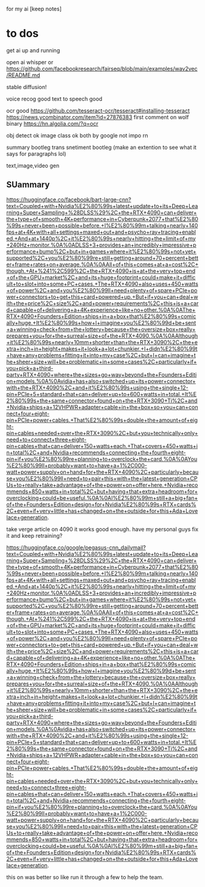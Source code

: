 for my ai
[keep notes]


# to dos

get ai up and running

open ai whisper
or 
https://github.com/facebookresearch/fairseq/blob/main/examples/wav2vec/README.md

stable diffusion!


voice recog good
text to speech good

ocr good
https://github.com/tesseract-ocr/tesseract#installing-tesseract
https://news.ycombinator.com/item?id=27876383
first comment on wolf binary
https://hn.algolia.com/?q=ocr

obj detect ok
image class ok
both by google not impo rn

summary bootleg
trans
snetiment bootleg (make an extention to see what it says for paragraphs lol)

text,image,video gen


## SUammary

https://huggingface.co/facebook/bart-large-cnn?text=Coupled+with+Nvidia%E2%80%99s+latest+update+to+its+Deep+Learning+Super+Sampling+%28DLSS%29%2C+the+RTX+4090+can+deliver+the+type+of+smooth+4K+performance+in+Cyberpunk+2077+that%E2%80%99s+never+been+possible+before.+I%E2%80%99m+talking+nearly+140fps+at+4K+with+all+settings+maxed+out+and+psycho+ray+tracing+enabled.+And+at+1440p%2C+it%E2%80%99s+nearly+hitting+the+limit+of+my+240Hz+monitor.%0A%0ADLSS+3+provides+an+incredibly+impressive+performance+bump%2C+but+in+games+where+it%E2%80%99s+not+yet+supported%2C+you%E2%80%99re+still+getting+around+70+percent+better+frame+rates+on+average.%0A%0AAll+of+this+comes+at+a+cost%2C+though.+At+%241%2C599%2C+the+RTX+4090+is+at+the+very+top+end+of+the+GPU+market%2C+and+its+huge+footprint+could+make+it+difficult+to+slot+into+some+PC+cases.+The+RTX+4090+also+uses+450+watts+of+power%2C+and+you%E2%80%99ll+need+plenty+of+spare+PCIe+power+connectors+to+get+this+card+powered+up.+But+if+you+can+deal+with+the+price%2C+size%2C+and+power+requirements%2C+this+is+a+card+capable+of+delivering+a+4K+experience+like+no+other.%0A%0AThe+RTX+4090+Founders+Edition+ships+in+a+box+that%E2%80%99s+comically+huge.+It%E2%80%99s+how+I+imagine+you%E2%80%99d+be+sent+a+winning+check+from+the+lottery+because+the+oversize+box+really+prepares+you+for+the+surreal+size+of+the+RTX+4090.%0A%0AAlthough+it%E2%80%99s+nearly+10mm+shorter+than+the+RTX+3090%2C+the+extra+inch+in+height+makes+it+look+a+lot+chunkier.+I+didn%E2%80%99t+have+any+problems+fitting+it+into+my+case%2C+but+I+can+imagine+the+sheer+size+will+be+problematic+in+some+cases%2C+particularly+if+you+pick+a+third-party+RTX+4090+where+the+sizes+go+way+beyond+the+Founders+Edition+models.%0A%0Avidia+has+also+switched+up+its+power+connector+with+the+RTX+4090%2C+and+it%E2%80%99s+using+the+single+12-pin+PCIe+5+standard+that+can+deliver+up+to+600+watts+in+total.+It%E2%80%99s+the+same+connector+found+on+the+RTX+3090+Ti%2C+and+Nvidia+ships+a+12VHPWR+adapter+cable+in+the+box+so+you+can+connect+four+eight-pin+PCIe+power+cables.+That%E2%80%99s+double+the+amount+of+eight-pin+cables+needed+over+the+RTX+3090%2C+but+you+technically+only+need+to+connect+three+eight-pin+cables+that+can+deliver+150+watts+each.+That+covers+450+watts+in+total%2C+and+Nvidia+recommends+connecting+the+fourth+eight-pin+if+you%E2%80%99re+planning+to+overclock+the+card.%0A%0AYou%E2%80%99ll+probably+want+to+have+a+1%2C000-watt+power+supply+on+hand+for+the+RTX+4090%2C+particularly+because+you%E2%80%99ll+need+to+pair+this+with+the+latest+generation+CPUs+to+really+take+advantage+of+the+power+on+offer+here.+Nvidia+recommends+850+watts+in+total%2C+but+having+that+extra+headroom+for+overclocking+could+be+useful.%0A%0AI%E2%80%99m+still+a+big+fan+of+the+Founders+Edition+design+for+Nvidia%E2%80%99s+RTX+cards%2C+even+if+very+little+has+changed+on+the+outside+for+this+Ada+Lovelace+generation.

take verge article on 4090
it works good enough.
have my personal guys fix it and keep retraining?

https://huggingface.co/google/pegasus-cnn_dailymail?text=Coupled+with+Nvidia%E2%80%99s+latest+update+to+its+Deep+Learning+Super+Sampling+%28DLSS%29%2C+the+RTX+4090+can+deliver+the+type+of+smooth+4K+performance+in+Cyberpunk+2077+that%E2%80%99s+never+been+possible+before.+I%E2%80%99m+talking+nearly+140fps+at+4K+with+all+settings+maxed+out+and+psycho+ray+tracing+enabled.+And+at+1440p%2C+it%E2%80%99s+nearly+hitting+the+limit+of+my+240Hz+monitor.%0A%0ADLSS+3+provides+an+incredibly+impressive+performance+bump%2C+but+in+games+where+it%E2%80%99s+not+yet+supported%2C+you%E2%80%99re+still+getting+around+70+percent+better+frame+rates+on+average.%0A%0AAll+of+this+comes+at+a+cost%2C+though.+At+%241%2C599%2C+the+RTX+4090+is+at+the+very+top+end+of+the+GPU+market%2C+and+its+huge+footprint+could+make+it+difficult+to+slot+into+some+PC+cases.+The+RTX+4090+also+uses+450+watts+of+power%2C+and+you%E2%80%99ll+need+plenty+of+spare+PCIe+power+connectors+to+get+this+card+powered+up.+But+if+you+can+deal+with+the+price%2C+size%2C+and+power+requirements%2C+this+is+a+card+capable+of+delivering+a+4K+experience+like+no+other.%0A%0AThe+RTX+4090+Founders+Edition+ships+in+a+box+that%E2%80%99s+comically+huge.+It%E2%80%99s+how+I+imagine+you%E2%80%99d+be+sent+a+winning+check+from+the+lottery+because+the+oversize+box+really+prepares+you+for+the+surreal+size+of+the+RTX+4090.%0A%0AAlthough+it%E2%80%99s+nearly+10mm+shorter+than+the+RTX+3090%2C+the+extra+inch+in+height+makes+it+look+a+lot+chunkier.+I+didn%E2%80%99t+have+any+problems+fitting+it+into+my+case%2C+but+I+can+imagine+the+sheer+size+will+be+problematic+in+some+cases%2C+particularly+if+you+pick+a+third-party+RTX+4090+where+the+sizes+go+way+beyond+the+Founders+Edition+models.%0A%0Avidia+has+also+switched+up+its+power+connector+with+the+RTX+4090%2C+and+it%E2%80%99s+using+the+single+12-pin+PCIe+5+standard+that+can+deliver+up+to+600+watts+in+total.+It%E2%80%99s+the+same+connector+found+on+the+RTX+3090+Ti%2C+and+Nvidia+ships+a+12VHPWR+adapter+cable+in+the+box+so+you+can+connect+four+eight-pin+PCIe+power+cables.+That%E2%80%99s+double+the+amount+of+eight-pin+cables+needed+over+the+RTX+3090%2C+but+you+technically+only+need+to+connect+three+eight-pin+cables+that+can+deliver+150+watts+each.+That+covers+450+watts+in+total%2C+and+Nvidia+recommends+connecting+the+fourth+eight-pin+if+you%E2%80%99re+planning+to+overclock+the+card.%0A%0AYou%E2%80%99ll+probably+want+to+have+a+1%2C000-watt+power+supply+on+hand+for+the+RTX+4090%2C+particularly+because+you%E2%80%99ll+need+to+pair+this+with+the+latest+generation+CPUs+to+really+take+advantage+of+the+power+on+offer+here.+Nvidia+recommends+850+watts+in+total%2C+but+having+that+extra+headroom+for+overclocking+could+be+useful.%0A%0AI%E2%80%99m+still+a+big+fan+of+the+Founders+Edition+design+for+Nvidia%E2%80%99s+RTX+cards%2C+even+if+very+little+has+changed+on+the+outside+for+this+Ada+Lovelace+generation.

this on was better so like run it through a few to help the team.